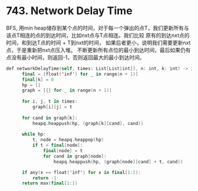 # 743. Network Delay Time
BFS, 用min heap储存到某个点的时间，对于每一个弹出的点T，我们更新所有与该点T相连的点的到达时间，比如nxt点与T点相连。我们比较
原有的到达nxt点的时间，和到达T点的时间 + T到nxt的时间， 如果后者更小，说明我们需要更新nxt点，于是重新把nxt点压入堆。
不断更新所有点位的最小到达时间，最后如果仍有点没有最小时间，则返回-1，否则返回最大的最小到达时间。

```swift
def networkDelayTime(self, times: List[List[int]], n: int, k: int) -> int:
      final = [float('inf') for _ in range(n + 1)]
      final[k] = 0
      hp = []
      graph = [{} for _ in range(n + 1)]
      
      for i, j, t in times:
          graph[i][j] = t    
          
      for cand in graph[k]:
          heapq.heappush(hp, (graph[k][cand], cand))
          
      while hp:
          t, node = heapq.heappop(hp)
          if t < final[node]:
              final[node] = t
              for cand in graph[node]:
                  heapq.heappush(hp, (graph[node][cand] + t, cand))

      if any(x == float('inf') for x in final[1:]):
          return -1
      return max(final[1:])
```
